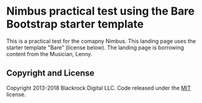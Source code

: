 # Nimbus practical test using the Bare Bootstrap starter template

This is a practical test for the comapny Nimbus. This landing page uses the starter template "Bare" (license below). The landing page is borrowing content from the Musician, Lenny. 

## Copyright and License

Copyright 2013-2018 Blackrock Digital LLC. Code released under the [MIT](https://github.com/BlackrockDigital/startbootstrap-bare/blob/gh-pages/LICENSE) license.
